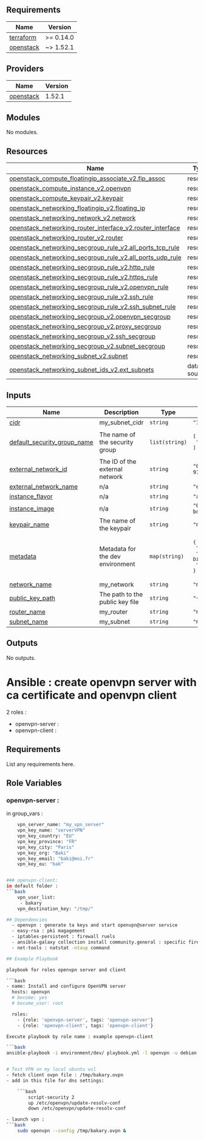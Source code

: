 ## Requirements

| Name | Version |
|------|---------|
| <a name="requirement_terraform"></a> [terraform](#requirement\_terraform) | >= 0.14.0 |
| <a name="requirement_openstack"></a> [openstack](#requirement\_openstack) | ~> 1.52.1 |

## Providers

| Name | Version |
|------|---------|
| <a name="provider_openstack"></a> [openstack](#provider\_openstack) | 1.52.1 |

## Modules

No modules.

## Resources

| Name | Type |
|------|------|
| [openstack_compute_floatingip_associate_v2.fip_assoc](https://registry.terraform.io/providers/terraform-provider-openstack/openstack/latest/docs/resources/compute_floatingip_associate_v2) | resource |
| [openstack_compute_instance_v2.openvpn](https://registry.terraform.io/providers/terraform-provider-openstack/openstack/latest/docs/resources/compute_instance_v2) | resource |
| [openstack_compute_keypair_v2.keypair](https://registry.terraform.io/providers/terraform-provider-openstack/openstack/latest/docs/resources/compute_keypair_v2) | resource |
| [openstack_networking_floatingip_v2.floating_ip](https://registry.terraform.io/providers/terraform-provider-openstack/openstack/latest/docs/resources/networking_floatingip_v2) | resource |
| [openstack_networking_network_v2.network](https://registry.terraform.io/providers/terraform-provider-openstack/openstack/latest/docs/resources/networking_network_v2) | resource |
| [openstack_networking_router_interface_v2.router_interface](https://registry.terraform.io/providers/terraform-provider-openstack/openstack/latest/docs/resources/networking_router_interface_v2) | resource |
| [openstack_networking_router_v2.router](https://registry.terraform.io/providers/terraform-provider-openstack/openstack/latest/docs/resources/networking_router_v2) | resource |
| [openstack_networking_secgroup_rule_v2.all_ports_tcp_rule](https://registry.terraform.io/providers/terraform-provider-openstack/openstack/latest/docs/resources/networking_secgroup_rule_v2) | resource |
| [openstack_networking_secgroup_rule_v2.all_ports_udp_rule](https://registry.terraform.io/providers/terraform-provider-openstack/openstack/latest/docs/resources/networking_secgroup_rule_v2) | resource |
| [openstack_networking_secgroup_rule_v2.http_rule](https://registry.terraform.io/providers/terraform-provider-openstack/openstack/latest/docs/resources/networking_secgroup_rule_v2) | resource |
| [openstack_networking_secgroup_rule_v2.https_rule](https://registry.terraform.io/providers/terraform-provider-openstack/openstack/latest/docs/resources/networking_secgroup_rule_v2) | resource |
| [openstack_networking_secgroup_rule_v2.openvpn_rule](https://registry.terraform.io/providers/terraform-provider-openstack/openstack/latest/docs/resources/networking_secgroup_rule_v2) | resource |
| [openstack_networking_secgroup_rule_v2.ssh_rule](https://registry.terraform.io/providers/terraform-provider-openstack/openstack/latest/docs/resources/networking_secgroup_rule_v2) | resource |
| [openstack_networking_secgroup_rule_v2.ssh_subnet_rule](https://registry.terraform.io/providers/terraform-provider-openstack/openstack/latest/docs/resources/networking_secgroup_rule_v2) | resource |
| [openstack_networking_secgroup_v2.openvpn_secgroup](https://registry.terraform.io/providers/terraform-provider-openstack/openstack/latest/docs/resources/networking_secgroup_v2) | resource |
| [openstack_networking_secgroup_v2.proxy_secgroup](https://registry.terraform.io/providers/terraform-provider-openstack/openstack/latest/docs/resources/networking_secgroup_v2) | resource |
| [openstack_networking_secgroup_v2.ssh_secgroup](https://registry.terraform.io/providers/terraform-provider-openstack/openstack/latest/docs/resources/networking_secgroup_v2) | resource |
| [openstack_networking_secgroup_v2.subnet_secgroup](https://registry.terraform.io/providers/terraform-provider-openstack/openstack/latest/docs/resources/networking_secgroup_v2) | resource |
| [openstack_networking_subnet_v2.subnet](https://registry.terraform.io/providers/terraform-provider-openstack/openstack/latest/docs/resources/networking_subnet_v2) | resource |
| [openstack_networking_subnet_ids_v2.ext_subnets](https://registry.terraform.io/providers/terraform-provider-openstack/openstack/latest/docs/data-sources/networking_subnet_ids_v2) | data source |

## Inputs

| Name | Description | Type | Default | Required |
|------|-------------|------|---------|:--------:|
| <a name="input_cidr"></a> [cidr](#input\_cidr) | my\_subnet\_cidr | `string` | `"10.0.1.0/24"` | no |
| <a name="input_default_security_group_name"></a> [default\_security\_group\_name](#input\_default\_security\_group\_name) | The name of the security group | `list(string)` | <pre>[<br>  "my_security_group"<br>]</pre> | no |
| <a name="input_external_network_id"></a> [external\_network\_id](#input\_external\_network\_id) | The ID of the external network | `string` | `"0f9c3806-bd21-490f-918d-4a6d1c648489"` | no |
| <a name="input_external_network_name"></a> [external\_network\_name](#input\_external\_network\_name) | n/a | `string` | `"ext-floating1"` | no |
| <a name="input_instance_flavor"></a> [instance\_flavor](#input\_instance\_flavor) | n/a | `string` | `"a1-ram2-disk20-perf1"` | no |
| <a name="input_instance_image"></a> [instance\_image](#input\_instance\_image) | n/a | `string` | `"05fa3a81-a731-4952-bdf4-ca8ceea1f17b"` | no |
| <a name="input_keypair_name"></a> [keypair\_name](#input\_keypair\_name) | The name of the keypair | `string` | `"my_keypair"` | no |
| <a name="input_metadata"></a> [metadata](#input\_metadata) | Metadata for the dev environment | `map(string)` | <pre>{<br>  "environment": "dev",<br>  "owner": "Bakary Seydou Diaby",<br>  "version": "1.0.0"<br>}</pre> | no |
| <a name="input_network_name"></a> [network\_name](#input\_network\_name) | my\_network | `string` | `"my_network"` | no |
| <a name="input_public_key_path"></a> [public\_key\_path](#input\_public\_key\_path) | The path to the public key file | `string` | `"~/.ssh/id_rsa.pub"` | no |
| <a name="input_router_name"></a> [router\_name](#input\_router\_name) | my\_router | `string` | `"my_router"` | no |
| <a name="input_subnet_name"></a> [subnet\_name](#input\_subnet\_name) | my\_subnet | `string` | `"my_subnet"` | no |

## Outputs

No outputs.

# Ansible : create openvpn server with ca certificate and openvpn client

2 roles :
- openvpn-server : 
- openvpn-client : 

## Requirements

List any requirements here.

## Role Variables

### openvpn-server :
in group_vars : 
```bash
    vpn_server_name: "my_vpn_server"
    vpn_key_name: "serverVPN"
    vpn_key_country: "EU"
    vpn_key_province: "FR"
    vpn_key_city: "Paris"
    vpn_key_org: "Baki"
    vpn_key_email: "baki@moi.fr"
    vpn_key_ou: "bak"


### openvpn-client:
in default folder : 
```bash
    vpn_user_list:
     - bakary
    vpn_destination_key: "/tmp/"

## Dependencies
  - openvpn : generate ta keys and start openvpn@server service
  - easy-rsa : pki magagement
  - iptables-persistent : firewall ruels
  - ansible-galaxy collection install community.general : specific firewall task
  - net-tools : natstat -ntaup command

## Example Playbook

playbook for roles openvpn server and client

```bash
- name: Install and configure OpenVPN server
  hosts: openvpn
  # become: yes
  # become_user: root

  roles:
    - {role: 'openvpn-server', tags: 'openvpn-server'}
    - {role: 'openvpn-client', tags: 'openvpn-client'}

Execute playbook by role name : example openvpn-client

```bash
ansible-playbook -i environment/dev/ playbook.yml -l openvpn -u debian --tags "openvpn-client"


# Test VPN on my local ubuntu wsl 
- fetch client ovpn file : /tmp/bakary.ovpn
- add in this file for dns settings: 

    ```bash
        script-security 2
        up /etc/openvpn/update-resolv-conf
        down /etc/openvpn/update-resolv-conf

- launch vpn :
```bash
    sudo openvpn --config /tmp/bakary.ovpn &
